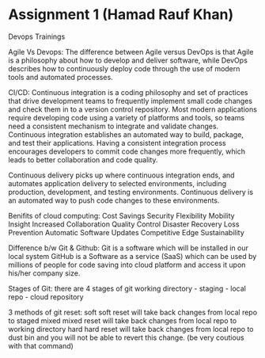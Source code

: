 # Assignment 1 (Hamad Rauf Khan)
Devops Trainings

Agile Vs Devops:
The difference between Agile versus DevOps is that Agile is a philosophy about how to develop and deliver software, while DevOps describes how to continuously deploy code through the use of modern tools and automated processes.


CI/CD:
Continuous integration is a coding philosophy and set of practices that drive development teams to frequently implement small code changes and check them in to a version control repository. Most modern applications require developing code using a variety of platforms and tools, so teams need a consistent mechanism to integrate and validate changes. Continuous integration establishes an automated way to build, package, and test their applications. Having a consistent integration process encourages developers to commit code changes more frequently, which leads to better collaboration and code quality.

Continuous delivery picks up where continuous integration ends, and automates application delivery to selected environments, including production, development, and testing environments. Continuous delivery is an automated way to push code changes to these environments.

Benifits of cloud computing:
Cost Savings
Security
Flexibility
Mobility
Insight
Increased Collaboration
Quality Control
Disaster Recovery
Loss Prevention
Automatic Software Updates
Competitive Edge
Sustainability


Difference b/w Git & Github:
Git is a software which will be installed in our local system
GitHub is a Software as a service (SaaS) which can be used by millions of people for code saving into cloud platform and access it upon his/her company size.

Stages of Git:
there are 4 stages of git 
working directory - staging - local repo - cloud repository

3 methods of git reset:
soft
soft reset will take back changes from local repo to staged 
mixed
mixed reset will take back changes from local repo to working directory
hard
hard reset will take back changes from local repo to dust bin and you will not be able to revert this change. (be very coutious with that command)
